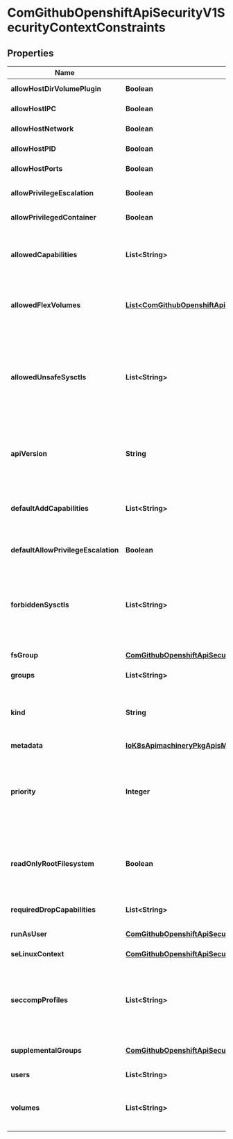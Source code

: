 
# ComGithubOpenshiftApiSecurityV1SecurityContextConstraints

## Properties
Name | Type | Description | Notes
------------ | ------------- | ------------- | -------------
**allowHostDirVolumePlugin** | **Boolean** | AllowHostDirVolumePlugin determines if the policy allow containers to use the HostDir volume plugin | 
**allowHostIPC** | **Boolean** | AllowHostIPC determines if the policy allows host ipc in the containers. | 
**allowHostNetwork** | **Boolean** | AllowHostNetwork determines if the policy allows the use of HostNetwork in the pod spec. | 
**allowHostPID** | **Boolean** | AllowHostPID determines if the policy allows host pid in the containers. | 
**allowHostPorts** | **Boolean** | AllowHostPorts determines if the policy allows host ports in the containers. | 
**allowPrivilegeEscalation** | **Boolean** | AllowPrivilegeEscalation determines if a pod can request to allow privilege escalation. If unspecified, defaults to true. |  [optional]
**allowPrivilegedContainer** | **Boolean** | AllowPrivilegedContainer determines if a container can request to be run as privileged. | 
**allowedCapabilities** | **List&lt;String&gt;** | AllowedCapabilities is a list of capabilities that can be requested to add to the container. Capabilities in this field maybe added at the pod author&#39;s discretion. You must not list a capability in both AllowedCapabilities and RequiredDropCapabilities. To allow all capabilities you may use &#39;*&#39;. | 
**allowedFlexVolumes** | [**List&lt;ComGithubOpenshiftApiSecurityV1AllowedFlexVolume&gt;**](ComGithubOpenshiftApiSecurityV1AllowedFlexVolume.md) | AllowedFlexVolumes is a whitelist of allowed Flexvolumes.  Empty or nil indicates that all Flexvolumes may be used.  This parameter is effective only when the usage of the Flexvolumes is allowed in the \&quot;Volumes\&quot; field. |  [optional]
**allowedUnsafeSysctls** | **List&lt;String&gt;** | AllowedUnsafeSysctls is a list of explicitly allowed unsafe sysctls, defaults to none. Each entry is either a plain sysctl name or ends in \&quot;*\&quot; in which case it is considered as a prefix of allowed sysctls. Single * means all unsafe sysctls are allowed. Kubelet has to whitelist all allowed unsafe sysctls explicitly to avoid rejection.  Examples: e.g. \&quot;foo/_*\&quot; allows \&quot;foo/bar\&quot;, \&quot;foo/baz\&quot;, etc. e.g. \&quot;foo.*\&quot; allows \&quot;foo.bar\&quot;, \&quot;foo.baz\&quot;, etc. |  [optional]
**apiVersion** | **String** | APIVersion defines the versioned schema of this representation of an object. Servers should convert recognized schemas to the latest internal value, and may reject unrecognized values. More info: https://git.k8s.io/community/contributors/devel/sig-architecture/api-conventions.md#resources |  [optional]
**defaultAddCapabilities** | **List&lt;String&gt;** | DefaultAddCapabilities is the default set of capabilities that will be added to the container unless the pod spec specifically drops the capability.  You may not list a capabiility in both DefaultAddCapabilities and RequiredDropCapabilities. | 
**defaultAllowPrivilegeEscalation** | **Boolean** | DefaultAllowPrivilegeEscalation controls the default setting for whether a process can gain more privileges than its parent process. |  [optional]
**forbiddenSysctls** | **List&lt;String&gt;** | ForbiddenSysctls is a list of explicitly forbidden sysctls, defaults to none. Each entry is either a plain sysctl name or ends in \&quot;*\&quot; in which case it is considered as a prefix of forbidden sysctls. Single * means all sysctls are forbidden.  Examples: e.g. \&quot;foo/_*\&quot; forbids \&quot;foo/bar\&quot;, \&quot;foo/baz\&quot;, etc. e.g. \&quot;foo.*\&quot; forbids \&quot;foo.bar\&quot;, \&quot;foo.baz\&quot;, etc. |  [optional]
**fsGroup** | [**ComGithubOpenshiftApiSecurityV1FSGroupStrategyOptions**](ComGithubOpenshiftApiSecurityV1FSGroupStrategyOptions.md) | FSGroup is the strategy that will dictate what fs group is used by the SecurityContext. |  [optional]
**groups** | **List&lt;String&gt;** | The groups that have permission to use this security context constraints |  [optional]
**kind** | **String** | Kind is a string value representing the REST resource this object represents. Servers may infer this from the endpoint the client submits requests to. Cannot be updated. In CamelCase. More info: https://git.k8s.io/community/contributors/devel/sig-architecture/api-conventions.md#types-kinds |  [optional]
**metadata** | [**IoK8sApimachineryPkgApisMetaV1ObjectMetaV2**](IoK8sApimachineryPkgApisMetaV1ObjectMetaV2.md) |  |  [optional]
**priority** | **Integer** | Priority influences the sort order of SCCs when evaluating which SCCs to try first for a given pod request based on access in the Users and Groups fields.  The higher the int, the higher priority. An unset value is considered a 0 priority. If scores for multiple SCCs are equal they will be sorted from most restrictive to least restrictive. If both priorities and restrictions are equal the SCCs will be sorted by name. | 
**readOnlyRootFilesystem** | **Boolean** | ReadOnlyRootFilesystem when set to true will force containers to run with a read only root file system.  If the container specifically requests to run with a non-read only root file system the SCC should deny the pod. If set to false the container may run with a read only root file system if it wishes but it will not be forced to. | 
**requiredDropCapabilities** | **List&lt;String&gt;** | RequiredDropCapabilities are the capabilities that will be dropped from the container.  These are required to be dropped and cannot be added. | 
**runAsUser** | [**ComGithubOpenshiftApiSecurityV1RunAsUserStrategyOptions**](ComGithubOpenshiftApiSecurityV1RunAsUserStrategyOptions.md) | RunAsUser is the strategy that will dictate what RunAsUser is used in the SecurityContext. |  [optional]
**seLinuxContext** | [**ComGithubOpenshiftApiSecurityV1SELinuxContextStrategyOptions**](ComGithubOpenshiftApiSecurityV1SELinuxContextStrategyOptions.md) | SELinuxContext is the strategy that will dictate what labels will be set in the SecurityContext. |  [optional]
**seccompProfiles** | **List&lt;String&gt;** | SeccompProfiles lists the allowed profiles that may be set for the pod or container&#39;s seccomp annotations.  An unset (nil) or empty value means that no profiles may be specifid by the pod or container. The wildcard &#39;*&#39; may be used to allow all profiles.  When used to generate a value for a pod the first non-wildcard profile will be used as the default. |  [optional]
**supplementalGroups** | [**ComGithubOpenshiftApiSecurityV1SupplementalGroupsStrategyOptions**](ComGithubOpenshiftApiSecurityV1SupplementalGroupsStrategyOptions.md) | SupplementalGroups is the strategy that will dictate what supplemental groups are used by the SecurityContext. |  [optional]
**users** | **List&lt;String&gt;** | The users who have permissions to use this security context constraints |  [optional]
**volumes** | **List&lt;String&gt;** | Volumes is a white list of allowed volume plugins.  FSType corresponds directly with the field names of a VolumeSource (azureFile, configMap, emptyDir).  To allow all volumes you may use \&quot;*\&quot;. To allow no volumes, set to [\&quot;none\&quot;]. | 



